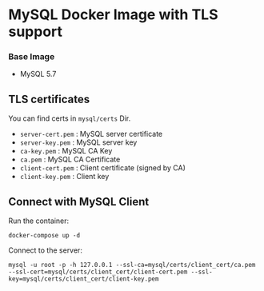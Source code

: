 # MySQL Docker Image with TLS support

### Base Image
 - MySQL 5.7

## TLS certificates
You can find certs in  `mysql/certs` Dir.

 - `server-cert.pem` : MySQL server certificate
 - `server-key.pem` : MySQL server key
 - `ca-key.pem` : MySQL CA Key
 - `ca.pem` : MySQL CA Certificate
 - `client-cert.pem` : Client certificate (signed by CA)
 - `client-key.pem` : Client key

## Connect with MySQL Client

Run the container:
```
docker-compose up -d
```

Connect to the server:
```
mysql -u root -p -h 127.0.0.1 --ssl-ca=mysql/certs/client_cert/ca.pem --ssl-cert=mysql/certs/client_cert/client-cert.pem --ssl-key=mysql/certs/client_cert/client-key.pem
```
